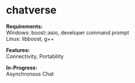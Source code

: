 # chatverse

**Requirements:**   
Windows: boost::asio, developer command prompt  
Linux: libboost, g++

**Features:**  
Connectivity, Portability 

**In-Progress:**  
Asynchronous Chat